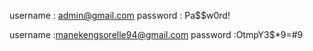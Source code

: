 username : admin@gmail.com
password : Pa$$w0rd!


username  :manekengsorelle94@gmail.com
password :OtmpY3$*9=#9